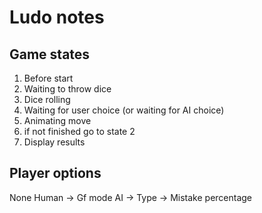 # Ludo notes

## Game states

1. Before start
2. Waiting to throw dice
3. Dice rolling
4. Waiting for user choice (or waiting for AI choice)
5. Animating move
6. if not finished go to state 2
7. Display results

## Player options

None
Human -> Gf mode
AI -> Type
   -> Mistake percentage
